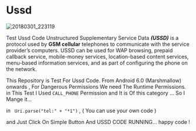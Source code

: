 #  Ussd




![20180301_223119](https://user-images.githubusercontent.com/26750131/36863985-42c311b0-1d59-11e8-8c6c-33198558b6de.gif)



Test Ussd Code 
Unstructured Supplementary Service Data ***(USSD)*** is a protocol used by __GSM cellular__ telephones to communicate with the service provider’s computers. USSD can be used for WAP browsing, prepaid callback service, mobile-money services, location-based content services, menu-based information services, and as part of configuring the phone on the network.

This Repository is Test For Ussd Code.
From Android 6.0 (Marshmallow) onwards , For Dangerous Permissions We need The Runtime Permissions. 
in This Test I Used ```CALL_PHONE``` Permission and It is Of this category ... So I Mange it...


 in ``` Uri.parse("tel:" + "*1")``` , ( You can use your own code )


 and Just Click On Simple Button And USSD CODE RUNNING... happy code !





